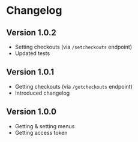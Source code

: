 # Changelog
## Version 1.0.2
* Setting checkouts (via `/setcheckouts` endpoint)
* Updated tests
## Version 1.0.1
* Getting checkouts (via `/getcheckouts` endpoint)
* Introduced changelog
## Version 1.0.0
* Getting & setting menus
* Getting access token